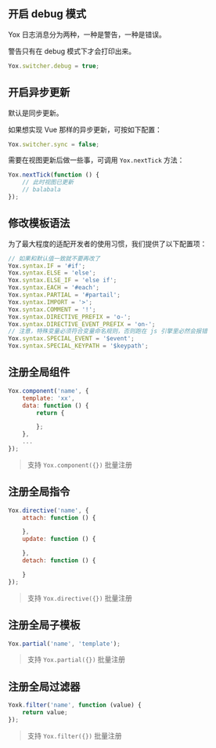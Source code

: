 ## 开启 debug 模式

Yox 日志消息分为两种，一种是警告，一种是错误。

警告只有在 debug 模式下才会打印出来。

```javascript
Yox.switcher.debug = true;
```

## 开启异步更新

默认是同步更新。

如果想实现 Vue 那样的异步更新，可按如下配置：

```javascript
Yox.switcher.sync = false;
```

需要在视图更新后做一些事，可调用 `Yox.nextTick` 方法：

```javascript
Yox.nextTick(function () {
    // 此时视图已更新
    // balabala
});
```

## 修改模板语法

为了最大程度的适配开发者的使用习惯，我们提供了以下配置项：

```javascript
// 如果和默认值一致就不要再改了
Yox.syntax.IF = '#if';
Yox.syntax.ELSE = 'else';
Yox.syntax.ELSE_IF = 'else if';
Yox.syntax.EACH = '#each';
Yox.syntax.PARTIAL = '#partail';
Yox.syntax.IMPORT = '>';
Yox.syntax.COMMENT = '!';
Yox.syntax.DIRECTIVE_PREFIX = 'o-';
Yox.syntax.DIRECTIVE_EVENT_PREFIX = 'on-';
// 注意，特殊变量必须符合变量命名规则，否则跑在 js 引擎里必然会报错
Yox.syntax.SPECIAL_EVENT = '$event';
Yox.syntax.SPECIAL_KEYPATH = '$keypath';
```

## 注册全局组件

```javascript
Yox.component('name', {
    template: 'xx',
    data: function () {
        return {

        };
    },
    ...
});
```

> 支持 `Yox.component({})` 批量注册

## 注册全局指令

```javascript
Yox.directive('name', {
    attach: function () {

    },
    update: function () {

    },
    detach: function () {

    }
});
```

> 支持 `Yox.directive({})` 批量注册

## 注册全局子模板

```javascript
Yox.partial('name', 'template');
```

> 支持 `Yox.partial({})` 批量注册

## 注册全局过滤器

```javascript
Yoxk.filter('name', function (value) {
    return value;
});
```

> 支持 `Yox.filter({})` 批量注册

